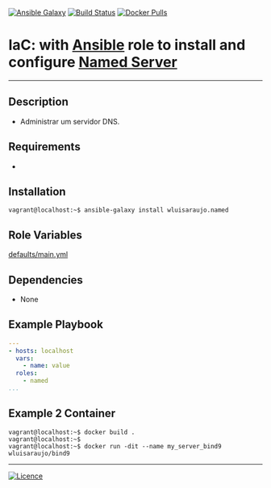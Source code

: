 [![Ansible Galaxy](https://img.shields.io/badge/Ansible%20Galaxy-DNS%20Server-blue.svg)](https://galaxy.ansible.com/wluisaraujo/named) [![Build Status](https://travis-ci.org/wluisaraujo/ansible-role-named.svg?branch=master)](https://travis-ci.org/wluisaraujo/ansible-role-named) [![Docker Pulls](https://img.shields.io/badge/docker%20pulls-99-blue)](https://hub.docker.com/r/wluisaraujo/bind9/)

# IaC: with [Ansible](https://www.ansible.com) role to install and configure [Named Server](https://www.isc.org/downloads/bind/)

------------

Description
------------

 * Administrar um servidor DNS.
 
Requirements
------------

 * 

Installation
------------

```console
vagrant@localhost:~$ ansible-galaxy install wluisaraujo.named
```


Role Variables
--------------

[defaults/main.yml](defaults/main.yml)

Dependencies
------------

* None

Example Playbook
----------------
```yaml
---
- hosts: localhost
  vars:
    - name: value
  roles:
    - named
...
```
Example 2 Container
----------------

```console
vagrant@localhost:~$ docker build .
vagrant@localhost:~$
vagrant@localhost:~$ docker run -dit --name my_server_bind9 wluisaraujo/bind9
```

----------------
[![Licence](https://img.shields.io/badge/License-GPL%20v3-red.svg)](https://www.gnu.org/licenses/gpl-3.0.pt-br.html)
